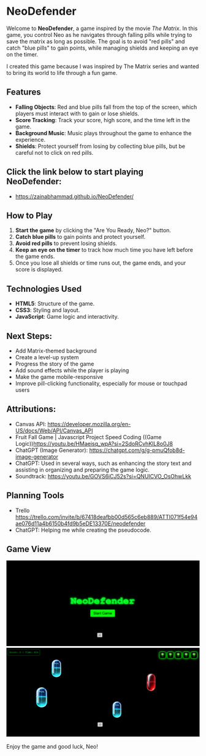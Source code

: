 # NeoDefender 

Welcome to **NeoDefender**, a game inspired by the movie *The Matrix*. In this game, you control Neo as he navigates through falling pills while trying to save the matrix as long as possible. The goal is to avoid "red pills" and catch "blue pills" to gain points, while managing shields and keeping an eye on the timer.

I created this game because I was inspired by The Matrix series and wanted to bring its world to life through a fun game.

## Features
- **Falling Objects**: Red and blue pills fall from the top of the screen, which players must interact with to gain or lose shields.
- **Score Tracking**: Track your score, high score, and the time left in the game.
- **Background Music**: Music plays throughout the game to enhance the experience.
- **Shields**: Protect yourself from losing by collecting blue pills, but be careful not to click on red pills.


## Click the link below to start playing NeoDefender: 

- https://zainabhammad.github.io/NeoDefender/

## How to Play

1. **Start the game** by clicking the "Are You Ready, Neo?" button.
2. **Catch blue pills** to gain points and protect yourself.
3. **Avoid red pills** to prevent losing shields.
4. **Keep an eye on the timer** to track how much time you have left before the game ends.
5. Once you lose all shields or time runs out, the game ends, and your score is displayed.

## Technologies Used
- **HTML5**: Structure of the game.
- **CSS3**: Styling and layout.
- **JavaScript**: Game logic and interactivity.


## Next Steps: 
- Add Matrix-themed background
- Create a level-up system
- Progress the story of the game
- Add sound effects while the player is playing
- Make the game mobile-responsive
- Improve pill-clicking functionality, especially for mouse or touchpad users 

## Attributions: 
- Canvas API:  https://developer.mozilla.org/en-US/docs/Web/API/Canvas_API 
- Fruit Fall Game | Javascript Project Speed Coding
 ((Game Logic))https://youtu.be/HMaeisq_wpA?si=2SdoRCvhKlL8o0J8 
- ChatGPT (Image Generator): https://chatgpt.com/g/g-pmuQfob8d-image-generator
- ChatGPT: Used in several ways, such as enhancing the story text and assisting in organizing and preparing the game logic.
- Soundtrack:  https://youtu.be/GOVS6iCJ52s?si=QNUICVO_OsOhwLkk 

## Planning Tools
- Trello https://trello.com/invite/b/67418deafbb00d565c6eb889/ATTI071f54e94ae076d11a4b6150b4fd9b5eDE13370E/neodefender   
- ChatGPT: Helping me while creating the pseudocode.  

## Game View
![Landing Page](image/landing-page.png)
![Game Mode](image/gameView.png)


Enjoy the game and good luck, Neo!
